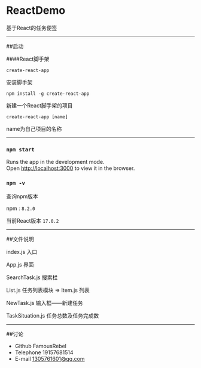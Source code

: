# ReactDemo
基于React的任务便签

***

##启动

####React脚手架

`create-react-app`

安装脚手架

`npm install -g create-react-app`

新建一个React脚手架的项目

`create-react-app [name]`

name为自己项目的名称

***

### `npm start`

Runs the app in the development mode.\
Open [http://localhost:3000](http://localhost:3000) to view it in the browser.

### `npm -v` 
查询npm版本

npm : `8.2.0`

当前React版本 `17.0.2`

***

##文件说明

index.js 入口 

App.js 界面

SearchTask.js 搜索栏

List.js 任务列表模块 => Item.js 列表

NewTask.js 输入框——新建任务

TaskSituation.js 任务总数及任务完成数

***

##讨论
- Github FamousRebel
- Telephone 19157681514
- E-mail 1305761601@qq.com


